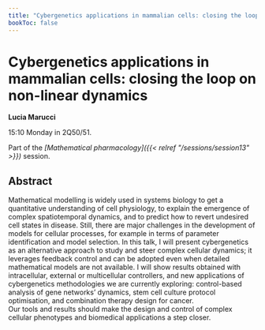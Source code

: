 ```yaml
---
title: "Cybergenetics applications in mammalian cells: closing the loop on non-linear dynamics"
bookToc: false
---
```


# Cybergenetics applications in mammalian cells: closing the loop on non-linear dynamics

**Lucia Marucci**

15:10 Monday in 2Q50/51.

Part of the *[Mathematical pharmacology]({{< relref "/sessions/session13" >}})* session.

## Abstract

Mathematical modelling is widely used in systems biology to get a quantitative understanding of cell physiology, to explain the emergence of complex spatiotemporal dynamics, and to predict how to revert undesired cell states in disease. Still, there are major challenges in the development of models for cellular processes, for example in terms of parameter identification and model selection. 
In this talk, I will present cybergenetics as an alternative approach to study and steer complex cellular dynamics; it leverages feedback control and can be adopted even when detailed mathematical models are not available. I will show results obtained with intracellular, external or multicellular controllers, and new applications of cybergenetics methodologies we are currently exploring: control-based analysis of gene networks’ dynamics, stem cell culture protocol optimisation, and combination therapy design for cancer.  
Our tools and results should make the design and control of complex cellular phenotypes and biomedical applications a step closer.  


